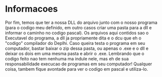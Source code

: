 # Informacoes

Por fim, temos que ter a nossa DLL do arquivo junto com o nosso programa (para o codigo meu definido, em outro casos criar uma pasta para a dll e informar o caminho no codigo pascal). Os arquivos aqui contidos sao o Executavel do programa, a dll ja propriamente dita e o dcu que eh o "codigo" compilador do Deplhi.
Caso queira testa o programa em seu computador, bastar baixar o zip dessa pasta, ou apenas o .exe e o dll e deixar os dois em uma mesma pasta e abrir o .exe.
Lembrando que o codigo feito nao tem nenhuma ma indule nele, mas eh de sua responsabilidade execucao de programas em seu computador! Qualquer coisa, tambem fique avontade para ver o codigo em pascal e utiliza-lo.

